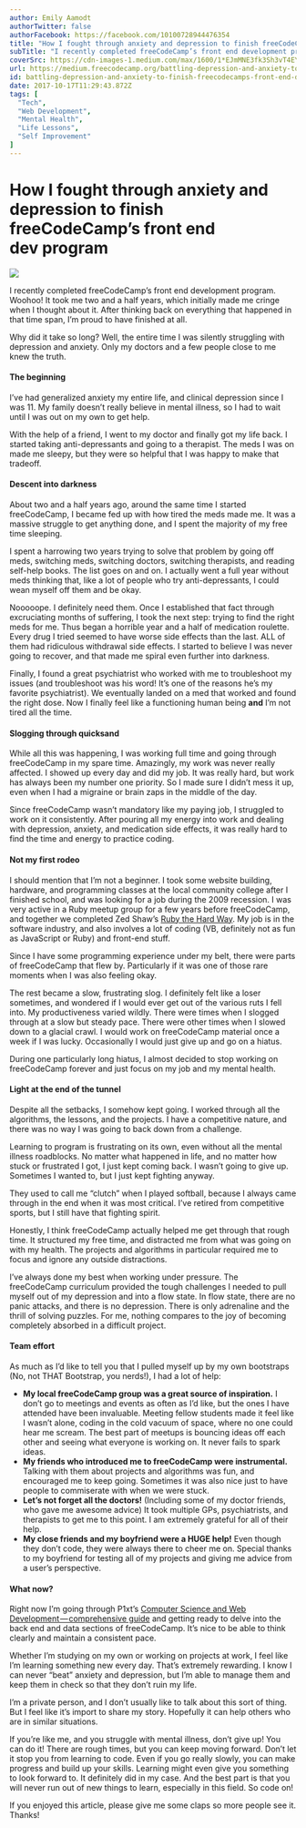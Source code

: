```yaml
---
author: Emily Aamodt
authorTwitter: false
authorFacebook: https://facebook.com/10100728944476354
title: "How I fought through anxiety and depression to finish freeCodeCamp’s front end dev program"
subTitle: "I recently completed freeCodeCamp’s front end development program. Woohoo! It took me two and a half years, which initially made me cring..."
coverSrc: https://cdn-images-1.medium.com/max/1600/1*EJmMNE3fk3Sh3vT4EYz14A.jpeg
url: https://medium.freecodecamp.org/battling-depression-and-anxiety-to-finish-freecodecamps-front-end-dev-program-66a4c8cc0e13
id: battling-depression-and-anxiety-to-finish-freecodecamps-front-end-dev-program-66a4c8cc0e13
date: 2017-10-17T11:29:43.872Z
tags: [
  "Tech",
  "Web Development",
  "Mental Health",
  "Life Lessons",
  "Self Improvement"
]
---
```

# How I fought through anxiety and depression to finish freeCodeCamp’s front end dev program



![](https://cdn-images-1.medium.com/max/1600/1*EJmMNE3fk3Sh3vT4EYz14A.jpeg)



I recently completed freeCodeCamp’s front end development program. Woohoo! It took me two and a half years, which initially made me cringe when I thought about it. After thinking back on everything that happened in that time span, I’m proud to have finished at all.

Why did it take so long? Well, the entire time I was silently struggling with depression and anxiety. Only my doctors and a few people close to me knew the truth.

#### **The beginning**

I’ve had generalized anxiety my entire life, and clinical depression since I was 11\. My family doesn’t really believe in mental illness, so I had to wait until I was out on my own to get help.

With the help of a friend, I went to my doctor and finally got my life back. I started taking anti-depressants and going to a therapist. The meds I was on made me sleepy, but they were so helpful that I was happy to make that tradeoff.

#### Descent into darkness

About two and a half years ago, around the same time I started freeCodeCamp, I became fed up with how tired the meds made me. It was a massive struggle to get anything done, and I spent the majority of my free time sleeping.

I spent a harrowing two years trying to solve that problem by going off meds, switching meds, switching doctors, switching therapists, and reading self-help books. The list goes on and on. I actually went a full year without meds thinking that, like a lot of people who try anti-depressants, I could wean myself off them and be okay.

Nooooope. I definitely need them. Once I established that fact through excruciating months of suffering, I took the next step: trying to find the right meds for me. Thus began a horrible year and a half of medication roulette. Every drug I tried seemed to have worse side effects than the last. ALL of them had ridiculous withdrawal side effects. I started to believe I was never going to recover, and that made me spiral even further into darkness.

Finally, I found a great psychiatrist who worked with me to troubleshoot my issues (and troubleshoot was his word! It’s one of the reasons he’s my favorite psychiatrist). We eventually landed on a med that worked and found the right dose. Now I finally feel like a functioning human being **and** I’m not tired all the time.

#### Slogging through quicksand

While all this was happening, I was working full time and going through freeCodeCamp in my spare time. Amazingly, my work was never really affected. I showed up every day and did my job. It was really hard, but work has always been my number one priority. So I made sure I didn’t mess it up, even when I had a migraine or brain zaps in the middle of the day.

Since freeCodeCamp wasn’t mandatory like my paying job, I struggled to work on it consistently. After pouring all my energy into work and dealing with depression, anxiety, and medication side effects, it was really hard to find the time and energy to practice coding.

#### Not my first rodeo

I should mention that I’m not a beginner. I took some website building, hardware, and programming classes at the local community college after I finished school, and was looking for a job during the 2009 recession. I was very active in a Ruby meetup group for a few years before freeCodeCamp, and together we completed Zed Shaw’s [Ruby the Hard Way](https://learnrubythehardway.org/book/). My job is in the software industry, and also involves a lot of coding (VB, definitely not as fun as JavaScript or Ruby) and front-end stuff.

Since I have some programming experience under my belt, there were parts of freeCodeCamp that flew by. Particularly if it was one of those rare moments when I was also feeling okay.

The rest became a slow, frustrating slog. I definitely felt like a loser sometimes, and wondered if I would ever get out of the various ruts I fell into. My productiveness varied wildly. There were times when I slogged through at a slow but steady pace. There were other times when I slowed down to a glacial crawl. I would work on freeCodeCamp material once a week if I was lucky. Occasionally I would just give up and go on a hiatus.

During one particularly long hiatus, I almost decided to stop working on freeCodeCamp forever and just focus on my job and my mental health.

#### Light at the end of the tunnel

Despite all the setbacks, I somehow kept going. I worked through all the algorithms, the lessons, and the projects. I have a competitive nature, and there was no way I was going to back down from a challenge.

Learning to program is frustrating on its own, even without all the mental illness roadblocks. No matter what happened in life, and no matter how stuck or frustrated I got, I just kept coming back. I wasn’t going to give up. Sometimes I wanted to, but I just kept fighting anyway.

They used to call me “clutch” when I played softball, because I always came through in the end when it was most critical. I’ve retired from competitive sports, but I still have that fighting spirit.

Honestly, I think freeCodeCamp actually helped me get through that rough time. It structured my free time, and distracted me from what was going on with my health. The projects and algorithms in particular required me to focus and ignore any outside distractions.

I’ve always done my best when working under pressure. The freeCodeCamp curriculum provided the tough challenges I needed to pull myself out of my depression and into a flow state. In flow state, there are no panic attacks, and there is no depression. There is only adrenaline and the thrill of solving puzzles. For me, nothing compares to the joy of becoming completely absorbed in a difficult project.

#### Team effort

As much as I’d like to tell you that I pulled myself up by my own bootstraps (No, not THAT Bootstrap, you nerds!), I had a lot of help:

*   **My local freeCodeCamp group was a great source of inspiration.** I don’t go to meetings and events as often as I’d like, but the ones I have attended have been invaluable. Meeting fellow students made it feel like I wasn’t alone, coding in the cold vacuum of space, where no one could hear me scream. The best part of meetups is bouncing ideas off each other and seeing what everyone is working on. It never fails to spark ideas.
*   **My friends who introduced me to freeCodeCamp were instrumental.** Talking with them about projects and algorithms was fun, and encouraged me to keep going. Sometimes it was also nice just to have people to commiserate with when we were stuck.
*   **Let’s not forget all the doctors!** (Including some of my doctor friends, who gave me awesome advice) It took multiple GPs, psychiatrists, and therapists to get me to this point. I am extremely grateful for all of their help.
*   **My close friends and my boyfriend were a HUGE help!** Even though they don’t code, they were always there to cheer me on. Special thanks to my boyfriend for testing all of my projects and giving me advice from a user’s perspective.

#### What now?

Right now I’m going through P1xt’s [Computer Science and Web Development — comprehensive guide](https://github.com/P1xt/p1xt-guides#computer-science-and-web-development---comprehensive) and getting ready to delve into the back end and data sections of freeCodeCamp. It’s nice to be able to think clearly and maintain a consistent pace.

Whether I’m studying on my own or working on projects at work, I feel like I’m learning something new every day. That’s extremely rewarding. I know I can never “beat” anxiety and depression, but I’m able to manage them and keep them in check so that they don’t ruin my life.

I’m a private person, and I don’t usually like to talk about this sort of thing. But I feel like it’s import to share my story. Hopefully it can help others who are in similar situations.

If you’re like me, and you struggle with mental illness, don’t give up! You can do it! There are rough times, but you can keep moving forward. Don’t let it stop you from learning to code. Even if you go really slowly, you can make progress and build up your skills. Learning might even give you something to look forward to. It definitely did in my case. And the best part is that you will never run out of new things to learn, especially in this field. So code on!

If you enjoyed this article, please give me some claps so more people see it. Thanks!








